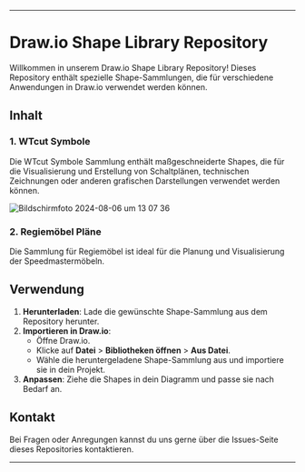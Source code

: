 

---

# Draw.io Shape Library Repository

Willkommen in unserem Draw.io Shape Library Repository! Dieses Repository enthält spezielle Shape-Sammlungen, die für verschiedene Anwendungen in Draw.io verwendet werden können.

## Inhalt

### 1. WTcut Symbole
Die WTcut Symbole Sammlung enthält maßgeschneiderte Shapes, die für die Visualisierung und Erstellung von Schaltplänen, technischen Zeichnungen oder anderen grafischen Darstellungen verwendet werden können.

![Bildschirmfoto 2024-08-06 um 13 07 36](https://github.com/user-attachments/assets/0fd01a51-121c-41e5-8f95-947286d8b17a)

### 2. Regiemöbel Pläne
Die Sammlung für Regiemöbel ist ideal für die Planung und Visualisierung der Speedmastermöbeln.
## Verwendung

1. **Herunterladen**: Lade die gewünschte Shape-Sammlung aus dem Repository herunter.
2. **Importieren in Draw.io**:
    - Öffne Draw.io.
    - Klicke auf **Datei** > **Bibliotheken öffnen** > **Aus Datei**.
    - Wähle die heruntergeladene Shape-Sammlung aus und importiere sie in dein Projekt.
3. **Anpassen**: Ziehe die Shapes in dein Diagramm und passe sie nach Bedarf an.

## Kontakt

Bei Fragen oder Anregungen kannst du uns gerne über die Issues-Seite dieses Repositories kontaktieren.

---
